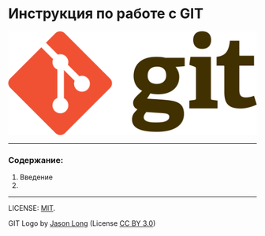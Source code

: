 # Инструкция по работе с GIT

![git-logo](./assets/Git-logo.png)

---

### Содержание:
1. Введение
2. 

---

LICENSE: [MIT](./license.md).

GIT Logo by [Jason Long](http://git-scm.com/downloads/logos) (License [CC BY 3.0](https://creativecommons.org/licenses/by/3.0/))